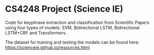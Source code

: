 # CS4248 Project (Science IE)

Code for keyphrase extraction and classification from Scientific Papers using four types of models: SVM, Bidirectional LSTM, Bidirectional LSTM+CRF and Transformers. 

The dataset for training and testing the models can be found here: https://scienceie.github.io/resources.html
